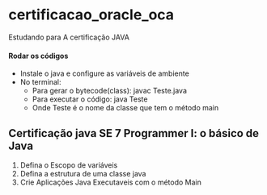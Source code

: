 # certificacao_oracle_oca
Estudando para A certificação JAVA

#### Rodar os códigos
- Instale o java e configure as variáveis de ambiente
- No terminal:
    - Para gerar o bytecode(class): javac Teste.java
    - Para executar o código: java Teste
    - Onde Teste é o nome da classe que tem o método main


## Certificação java SE 7 Programmer I: o básico de Java

01. Defina o Escopo de variáveis
02. Defina a estrutura de uma classe java
03. Crie Aplicações Java Executaveis com o método Main
